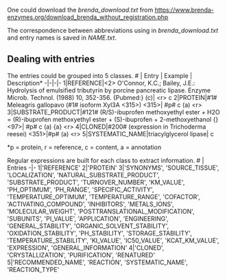 One could download the *brenda_download.txt* from https://www.brenda-enzymes.org/download_brenda_without_registration.php

The correspondence between abbreviations using in *brenda_download.txt* and entry names is saved in *NAME.txt*.

## Dealing with entries
The entries could be grouped into 5 classes.
\# | Entry | Example | Description*
-|-|-|-
1|REFERENCE|<2> O'Connor, K.C.; Bailey, J.E.: Hydrolysis of emulsified tributyrin by porcine pancreatic lipase. Enzyme Microb. Technol. (1988) 10, 352-356. {Pubmed:} (c)| \<r\> c 
2|PROTEIN|#1# Meleagris gallopavo   (#1# isoform Xyl3A <315>) <315>| #p# c (a) \<r\>
3|SUBSTRATE_PRODUCT|#121# (R/S)-ibuprofen methoxyethyl ester + H2O = (R)-ibuprofen methoxyethyl ester + (S)-ibuprofen + 2-methoxyethanol {} <97>| #p# c (a) {a} \<r\>
4|CLONED|#200# (expression in Trichoderma reesei) <351>|#p# (a) \<r\>
5|SYSTEMATIC_NAME|triacylglycerol lipase| c

*p = protein, r = reference, c = content, a = annotation

Regular expressions are built for each class to extract information.
\# | Entries
-|-
1|'REFERENCE'
2|'PROTEIN'
3|'SYNONYMS',  'SOURCE_TISSUE',  'LOCALIZATION', 'NATURAL_SUBSTRATE_PRODUCT', 'SUBSTRATE_PRODUCT',                     'TURNOVER_NUMBER', 'KM_VALUE', 'PH_OPTIMUM', 'PH_RANGE', 'SPECIFIC_ACTIVITY',                      'TEMPERATURE_OPTIMUM', 'TEMPERATURE_RANGE', 'COFACTOR', 'ACTIVATING_COMPOUND', 'INHIBITORS', 'METALS_IONS',                     'MOLECULAR_WEIGHT', 'POSTTRANSLATIONAL_MODIFICATION', 'SUBUNITS', 'PI_VALUE',                     'APPLICATION', 'ENGINEERING', 'GENERAL_STABILITY', 'ORGANIC_SOLVENT_STABILITY',                     'OXIDATION_STABILITY', 'PH_STABILITY', 'STORAGE_STABILITY', 'TEMPERATURE_STABILITY', 'KI_VALUE',                     'IC50_VALUE', 'KCAT_KM_VALUE', 'EXPRESSION', 'GENERAL_INFORMATION'
4|'CLONED', 'CRYSTALLIZATION', 'PURIFICATION', 'RENATURED'
5|'RECOMMENDED_NAME', 'REACTION', 'SYSTEMATIC_NAME', 'REACTION_TYPE'
